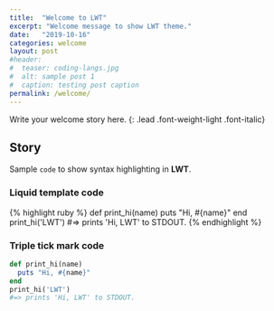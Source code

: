 ```yaml
---
title:  "Welcome to LWT"
excerpt: "Welcome message to show LWT theme."
date:   "2019-10-16"
categories: welcome
layout: post
#header:
#  teaser: coding-langs.jpg
#  alt: sample post 1
#  caption: testing post caption
permalink: /welcome/
---
```


Write your welcome story here.
{: .lead .font-weight-light .font-italic}

## Story

Sample `code` to show syntax highlighting in **LWT**.

### Liquid template code

{% highlight ruby %}
def print_hi(name)
  puts "Hi, #{name}"
end
print_hi('LWT')
#=> prints 'Hi, LWT' to STDOUT.
{% endhighlight %}

### Triple tick mark code

```ruby
def print_hi(name)
  puts "Hi, #{name}"
end
print_hi('LWT')
#=> prints 'Hi, LWT' to STDOUT.
```
